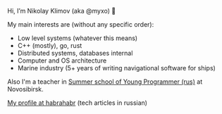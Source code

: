 Hi, I’m Nikolay Klimov (aka @myxo) 👋

My main interests are (without any specific order):
* Low level systems (whatever this means)
* C++ (mostly), go, rust
* Distributed systems, databases internal
* Computer and OS architecture
* Marine industry (5+ years of writing navigational software for ships)

Also I'm a teacher in [Summer school of Young Programmer (rus)](https://ssyp.ru) at Novosibirsk.

[My profile at habrahabr](https://habr.com/ru/users/myxo/) (tech articles in russian)
